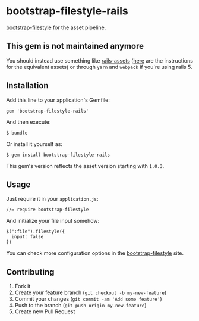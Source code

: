 # bootstrap-filestyle-rails

[bootstrap-filestyle][] for the asset pipeline.

## This gem is not maintained anymore

You should instead use something like [rails-assets][]
([here](https://rails-assets.org/#/components/bootstrap-filestyle) are the
instructions for the equivalent assets) or through `yarn` and `webpack` if
you're using rails 5.

## Installation

Add this line to your application's Gemfile:

    gem 'bootstrap-filestyle-rails'

And then execute:

    $ bundle

Or install it yourself as:

    $ gem install bootstrap-filestyle-rails

This gem's version reflects the asset version starting with `1.0.3`.

## Usage

Just require it in your `application.js`:

    //= require bootstrap-filestyle

And initialize your file input somehow:

    $(":file").filestyle({
      input: false
    })

You can check more configuration options in the [bootstrap-filestyle][] site.

## Contributing

1. Fork it
2. Create your feature branch (`git checkout -b my-new-feature`)
3. Commit your changes (`git commit -am 'Add some feature'`)
4. Push to the branch (`git push origin my-new-feature`)
5. Create new Pull Request

[bootstrap-filestyle]: http://markusslima.github.io/bootstrap-filestyle
[rails-assets]: https://rails-assets.org
